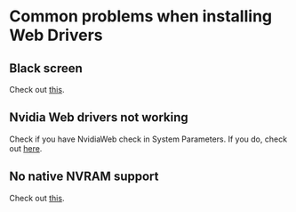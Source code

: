 # Common problems when installing Web Drivers

## Black screen
Check out [this](../master/Tips.md#nvidiagraphicsfixup-and-some-smbioses-explained).

## Nvidia Web drivers not working
Check if you have NvidiaWeb check in System Parameters. If you do, check out [here](../master/Tips,md#nvidia-web-drivers-not-kicking-in).

## No native NVRAM support
Check out [this](../master/Tips,md#nvidia-web-drivers-not-kicking-in).